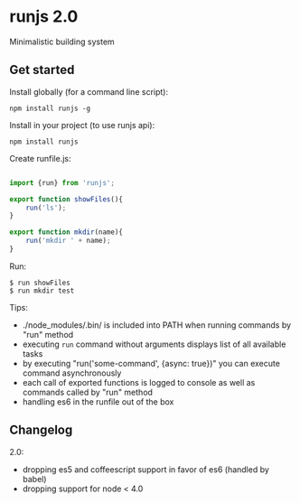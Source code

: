 # runjs 2.0

Minimalistic building system


## Get started

Install globally (for a command line script):

    npm install runjs -g

Install in your project (to use runjs api):

    npm install runjs


Create runfile.js:

```javascript

import {run} from 'runjs';

export function showFiles(){
    run('ls');
}

export function mkdir(name){
    run('mkdir ' + name);
}
```
    
Run:

    $ run showFiles
    $ run mkdir test

Tips:

* ./node_modules/.bin/ is included into PATH when running commands by "run" method
* executing `run` command without arguments displays list of all available tasks
* by executing "run('some-command', {async: true})" you can execute command asynchronously
* each call of exported functions is logged to console as well as commands called by "run" method
* handling es6 in the runfile out of the box

## Changelog

2.0:
* dropping es5 and coffeescript support in favor of es6 (handled by babel)
* dropping support for node < 4.0
